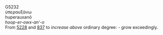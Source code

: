 <body>
  <p>G5232<br>  ὑπεραυξάνω  <br> huperauxanō  <br><i>hoop-er-owx-an‘-o </i><br>From <a href="g5228.htm">5228</a> and <a href="g0837.htm">837</a>  to <i>increase</i> <i>above</i> ordinary degree: - grow exceedingly.<br></p>
 </body>
